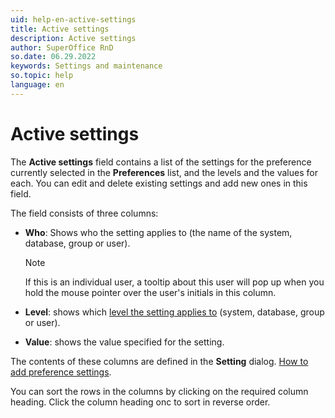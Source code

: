 ```yaml
---
uid: help-en-active-settings
title: Active settings
description: Active settings
author: SuperOffice RnD
so.date: 06.29.2022
keywords: Settings and maintenance
so.topic: help
language: en
---
```


# Active settings

The **Active settings** field contains a list of the settings for the preference currently selected in the **Preferences** list, and the levels and the values for each. You can edit and delete existing settings and add new ones in this field.

The field consists of three columns:

* **Who**: Shows who the setting applies to (the name of the system, database, group or user).

    > [!NOTE]
    > If this is an individual user, a tooltip about this user will pop up when you hold the mouse pointer over the user's initials in this column.

* **Level**: shows which [level the setting applies to][1] (system, database, group or user).

* **Value**: shows the value specified for the setting.

The contents of these columns are defined in the **Setting** dialog. [How to add preference settings][2].

You can sort the rows in the columns by clicking on the required column heading. Click the column heading onc to sort in reverse order.

<!-- Referenced links -->
[1]: levels-for-preference-settings.md
[2]: adding-preference-settings.md

<!-- Referenced images -->
